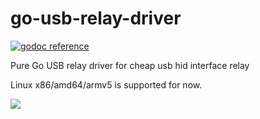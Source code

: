 # go-usb-relay-driver
[![godoc reference](https://godoc.org/github.com/mengzhuo/go-usb-relay?status.png)](https://godoc.org/github.com/mengzhuo/go-usb-relay)

Pure Go USB relay driver for cheap usb hid interface relay

Linux x86/amd64/armv5 is supported for now.

![](https://github.com/mengzhuo/go-usb-relay/raw/master/use-relay-slots1.jpg)
